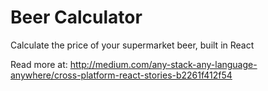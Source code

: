 # Beer Calculator
Calculate the price of your supermarket beer, built in React

Read more at: http://medium.com/any-stack-any-language-anywhere/cross-platform-react-stories-b2261f412f54
